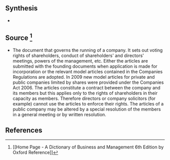 ## Synthesis
- 
## Source [^1]
- The document that governs the running of a company. It sets out voting rights of shareholders, conduct of shareholders' and directors' meetings, powers of the management, etc. Either the articles are submitted with the founding documents when application is made for incorporation or the relevant model articles contained in the Companies Regulations are adopted. In 2009 new model articles for private and public companies limited by shares were provided under the Companies Act 2006. The articles constitute a contract between the company and its members but this applies only to the rights of shareholders in their capacity as members. Therefore directors or company solicitors (for example) cannot use the articles to enforce their rights. The articles of a public company may be altered by a special resolution of the members in a general meeting or by written resolution.
## References

[^1]: [[Home Page - A Dictionary of Business and Management 6th Edition by Oxford Reference]]